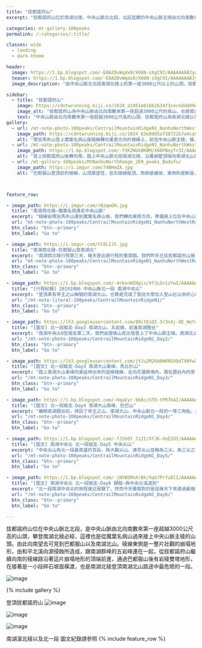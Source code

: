 ```yaml
---
title: "拔都諾府山"
excerpt: "拔都諾府山位於南湖北稜，中央山脈北北段，北起宜蘭的中央山脈主稜由北向南數來第一座海拔超越3000公尺的高山，也是從魔葉名病山稜線過來接上中央山脈主稜的山頭。"

categories: mt-gallery-100peaks
permalink: /:categories/:title/

classes: wide
  - landing
  - dark-theme

header:
  image: https://1.bp.blogspot.com/-E8AZ0vWqdx0/X66N-sXgC9I/AAAAAAABJyw/v2WJYAJby7kB21PvqnCbiMMyKm2bzcSEQCLcBGAsYHQ/s2048/IMG_4680.JPG
  teaser: https://1.bp.blogspot.com/-E8AZ0vWqdx0/X66N-sXgC9I/AAAAAAABJyw/v2WJYAJby7kB21PvqnCbiMMyKm2bzcSEQCLcBGAsYHQ/s2048/IMG_4680.JPG
  image_description: "由中央山脈北北段南湖北稜上的第一座3000公尺以上的山頭，拔都諾府山，望向雪山山脈聖稜線以及蘭陽溪谷中的雲海"

sidebar:
  - title: "拔都諾府山"
    image: https://cdntwrunning.biji.co/1024_a1951e816b2634f3cecedddd9e89ecb2.jpg
    image_alt: "拔都諾府山為中央山脈由北向南數來第一座超過3000公尺的高山，也是南湖北稜必經山頭"
    text: "中央山脈由北向南數來第一座超越3000公尺高的山頭，拔都諾府山為南湖北稜以及南湖西北稜的交會點。可向南望向蘭陽溪源頭，南湖北山，以及東面由和平北溪侵蝕出來的壯闊崩壁"
gallery:
  - url: /mt-note-photo-100peaks/CentrailMountainRidgeN1_NanhuNorthWestRange_D2/
    image_path: https://cdntwrunning.biji.co/1024_63e8905af38722b7a4ca573bad1504b9.jpg
    alt: "塚呂馬布山登上魔葉名病山後路線轉向東南方向的稜線上，前往中央山脈主稜，接上南湖北稜上的拔都諾府山以及巴都服山。"
  - url: /mt-note-photo-100peaks/CentrailMountainRidgeN1_NanhuNorthWestRange_D3/
    image_path: https://1.bp.blogspot.com/-YSK2NUX0KBM/X66PBoyfr3I/AAAAAAABJzw/XjGklanKwQUcdgyfFQj43Zo5boC7yg5tACLcBGAsYHQ/s640/IMG_4729.JPG
    alt: "登上拔都諾府山後轉向南，踏上中央山脈北段南湖北稜，沿著崩壁頂端向南湖北山前行"
  - url: /mt-gallery-100peaks/MtNanhuNorthRange_269_peaks_Badufu/
    image_path: https://i.imgur.com/74BHmZA.jpg
    alt: "巴都服山登頂前的稜線，山頂展望佳，岩石稜線點頂，西側是緩坡，東側則是斷崖，向南可見接下來從南湖北稜登頂南湖北山的稜線"



feature_row:

- image_path: https://i.imgur.com/rBzqwGH.jpg
  title: "南湖西北稜-魔葉名病連走中央山脈"
  excerpt: "稜線由塚呂馬布山連到魔葉名病山後，我們轉向東南方向，準備接上位在中央山脈主稜拔都諾府山，認識這座山的人可能非常少，但人家可是中央山脈主稜上由北數來第一座海拔超過3000公尺的山頭。"
  url: "mt-note-photo-100peaks/CentrailMountainRidgeN1_NanhuNorthWestRange_D2/"
  btn_class: "btn--primary"
  btn_label: "Go to"

- image_path: https://i.imgur.com/tC0LIJt.jpg
  title: "南湖西北稜-巴都服山登南湖北"
  excerpt: "南湖西北稜行程第三天，幾天是此趟行程的重頭戲。我們昨天已從拔都諾府山接上中央山脈主稜，今日行程是要從咬人貓鞍部翻上巴都服山，爬過雙塔岩峰，橫渡危險的碎石坡，才能到達蘭陽溪源頭，南湖北山。"
  url: "mt-note-photo-100peaks/CentrailMountainRidgeN1_NanhuNorthWestRange_D3/"
  btn_class: "btn--primary"
  btn_label: "Go to"

- image_path: https://1.bp.blogspot.com/-4rkxnWIHgis/XfJLGn1zYwI/AAAAAAAA6QA/yr-OaGmWBBwIXJZcjCEhjD8JdE3Y28ZxQCLcBGAsYHQ/s640/_MG_3168.JPG
  title: "[行程紀錄] 20191006 中央山脈北一段 南湖中央尖"
  excerpt: "登頂素有帝王之山稱號的南湖大山，也算是完成了我從大學加入登山社以來的心願了。尤其在這秋高氣爽的天氣下，登上中央山脈北一段的最高峰，還有雲海相伴，先前四天揹著20多公斤重的背包，一步一步走上來的辛勞，在這一刻都值得了。"
  url: "/mt-note-literal-100peaks/CentrailMountainRidgeN1/"
  btn_class: "btn--primary"
  btn_label: "Go to"

- image_path: https://lh3.googleusercontent.com/80ctEsOI-3r3n4j-OE_NeY4hUHR58RRrQjGB2uxcGcZjka9BiunVVdUVdHkIPk1-R3Y_P2HUSAG1dQsirJ4=w640-h480
  title: "[圖文] 北一段縱走-Day2 南湖北山、五岩鋒、前進南湖圈谷"
  excerpt: "南湖中央尖O型縱走第二天，我們由雲稜山莊出發登上了中央山脈主稜。南湖北山為中央山脈主稜上最北的一座百岳。今天可以清楚看見南湖大山與中央尖山的輪廓，這座山有著帝王之山的稱號，於此地可以感受到他的氣勢。"
  url: "/mt-note-photo-100peaks/CentrailMountainRidgeN1_Day2/"
  btn_class: "btn--primary"
  btn_label: "Go to"

- image_path: https://lh3.googleusercontent.com/jYJu2M26A0WK0GXQdTXNYwXyfsGmyH0ffvoiQ2uzTADvDtEm9AYpR8NFaC82yMO-4FLEAUIgJvnmnvlj21M=w640-h480
  title: "[圖文] 北一段縱走-Day3 南湖大山東峰、馬比杉山"
  excerpt: "踏上南湖大山東峰向東延伸出來的這條稜線，走向花蓮縣境內，跟在圈谷內的景色很不一樣，兩旁是廣大海拔較低的中級山域。一早從山屋出發前往南湖大山東峰，通過上圈谷並翻越稜線後，迎接我們的是中央山脈東面的一片雲海。"
  url: "/mt-note-photo-100peaks/CentrailMountainRidgeN1_Day3/"
  btn_class: "btn--primary"
  btn_label: "Go to"

- image_path: https://1.bp.blogspot.com/-HqaEyr-bb8c/XfD-tPR7bAI/AAAAAAAA6I0/Jf3M0XQkXXwGGXcmzUn75eRc5qCHcbTbgCLcBGAsYHQ/s640/_MG_2961.JPG
  title: "[圖文] 北一段縱走-Day4 南湖大山南峰、巴巴山"
  excerpt: "離開南湖圈谷前，拜訪了帝王之山，南湖大山，中央山脈北一段的一等三角點，於此遙望雪山，以及南方的中央尖山，稱霸於北台灣的三座名峰。"
  url: "/mt-note-photo-100peaks/CentrailMountainRidgeN1_Day4/"
  btn_class: "btn--primary"
  btn_label: "Go to"

- image_path: https://1.bp.blogspot.com/-fJShOY_7i2I/XfJK-XeEZdI/AAAAAAAA6PQ/XuSZ3S7LVLQ8GHH1vcSEL0j-89DQDFM2ACLcBGAsYHQ/s640/_MG_3125.JPG
  title: "[圖文] 南湖中央尖 北一段縱走-Day5 中央尖山"
  excerpt: "中央尖山為北一段最南邊的百岳，與大霸尖山、達芬尖山並稱為三尖，為三尖之首。今天要從中央尖溪山屋出發，爬上又長又陡的碎石坡，才能登上中央尖山。"
  url: "/mt-note-photo-100peaks/CentrailMountainRidgeN1_Day5/"
  btn_class: "btn--primary"
  btn_label: "Go to"

- image_path: https://1.bp.blogspot.com/-jNYWSMoXrBk/XqG7PrfuOlI/AAAAAAABC1w/NCqkRe1Xf84becyh-ukAh0j3lXxIMji_ACLcBGAsYHQ/s640/DSC_0873.jpg
  title: "[圖文] 南湖中央尖 北一段縱走-Day6 歸賦-與中央尖溪道別"
  excerpt: "北一段南湖中央尖的旅程接近尾聲了，然而今天要面對的是這幾天下來遇過最複雜的地形，有滑得要命的獨木橋，很陡的高繞加上很滑的橫渡。如果在這邊有個失手，可能較要去玩中央尖溪滑水道了。"
  url: "/mt-note-photo-100peaks/CentrailMountainRidgeN1_Day6/"
  btn_class: "btn--primary"
  btn_label: "Go to"

---
```


拔都諾府山位在中央山脈北北段，是中央山脈由北向南數來第一座超越3000公尺高的山頭，攀登南湖北稜必經，這裡也是從魔葉名病山過來接上中央山脈主稜的山頭。由此向南望去可見到巴都服山以及南湖北山。稜線東側是一整片壯觀的崩塌地形，由和平北溪向源侵蝕所造成，跟南湖群峰的五岩峰連在一起，從拔都諾府山繼續向南的稜線路沿著這片崩塌地形的頂端前進，通過巴都服山後有岩稜雙塔地形，在接著是一小段碎石坡面橫渡，也是南湖北稜登頂南湖北山路途中最危險的一段。

![image](https://i.imgur.com/bN66Syz.jpg)


{% include gallery %}


登頂拔都諾府山
![image](https://cdntwrunning.biji.co/1024_e6f596b2daeb3685759f0083b7b17a68.jpg)

![image](https://1.bp.blogspot.com/-QgCRY-evI5s/X66OU9pyCLI/AAAAAAABJzA/xb_Lt72CjA0uZ4ZN0zQyNORexORsaeIagCLcBGAsYHQ/s2048/IMG_4688.JPG)

![image](https://i.imgur.com/VsQ1o1i.jpg)

南湖溪北稜以及北一段 圖文紀錄請參照
{% include feature_row %}

